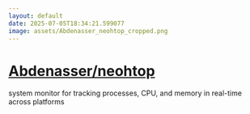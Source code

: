 ```yaml
---
layout: default
date: 2025-07-05T18:34:21.599077
image: assets/Abdenasser_neohtop_cropped.png
---
```


# [Abdenasser/neohtop](https://github.com/Abdenasser/neohtop)

system monitor for tracking processes, CPU, and memory in real-time across platforms

